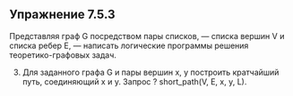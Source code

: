 ## Упражнение 7.5.3

Представляя граф G посредством пары списков, — списка вершин V и
списка ребер E, — написать логические программы решения теоретико-графовых задач.

3. Для заданного графа G и пары вершин x, y построить кратчайший путь, соединяющий
x и y. Запрос ? short_path(V, E, x, y, L).
